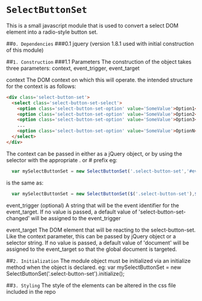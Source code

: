 `SelectButtonSet`
==

This is a small javascript module that is used to convert a select DOM element into a radio-style button set.

##`0. Dependencies`
  ###0.1 jquery (version 1.8.1 used with initial construction of this module)

##`1. Construction`
  ###1.1 Parameters
  The construction of the object takes three parameters: context, event_trigger, event_target

  context
  The DOM context on which this will operate. the intended structure for the context is as follows:
  ```html
  <div class='select-button-set'>
    <select class='select-button-set-select'>
      <option class='select-button-set-option' value='SomeValue'>Option1</option>
      <option class='select-button-set-option' value='SomeValue'>Option2</option>
      <option class='select-button-set-option' value='SomeValue'>Option3</option>
      ...
      <option class='select-button-set-option' value='SomeValue'>OptionN</option>
    </select>
  </div>
  ```

  The context can be passed in either as a jQuery object, or by using the selector with the appropriate . or # prefix
  eg:
  ```javascript
    var mySelectButtonSet = new SelectButtonSet('.select-button-set','#event_target','update_event_target').initialize();
  ```
  is the same as:
  ```javascript
    var mySelectButtonSet = new SelectButtonSet($('.select-button-set'),$('#event_target'),'update_event_target').initialize();
  ```
  
  event_trigger (optional)
  A string that will be the event identifier for the event_target. If no value is passed, a default value of 'select-button-set-changed' will be assigned to the event_trigger

  event_target
  The DOM element that will be reacting to the select-button-set. Like the context parameter, this can be passed by jQuery object or a selector string. 
  If no value is passed, a default value of 'document' will be assigned to the event_target so that the global document is targeted.

##`2. Initialization`
  The module object must be initialized via an initialize method when the object is declared.
  eg:
    var mySelectButtonSet = new SelectButtonSet('.select-button-set').initialize();

##`3. Styling`
  The style of the elements can be altered in the css file included in the repo

